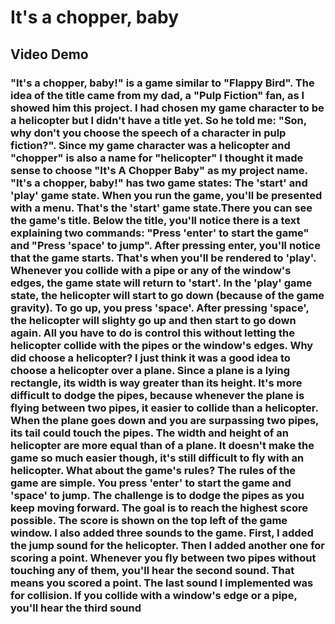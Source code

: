 # It's a chopper, baby

## Video Demo

### "It's a chopper, baby!" is a game similar to "Flappy Bird". The idea of the title came from my dad, a "Pulp Fiction" fan, as I showed him this project. I had chosen my game character to be a helicopter but I didn't have a title yet. So he told me: "Son, why don't you choose the speech of a character in pulp fiction?". Since my game character was a helicopter and "chopper" is also a name for "helicopter" I thought it made sense to choose "It's A Chopper Baby" as my project name. "It's a chopper, baby!" has two game states: The 'start' and 'play' game state. When you run the game, you'll be presented with a menu. That's the 'start' game state.There you can see the game's title. Below the title, you'll notice there is a text explaining two commands: "Press 'enter' to start the game" and "Press 'space' to jump". After pressing enter, you'll notice that the game starts. That's when you'll be rendered to 'play'. Whenever you collide with a pipe or any of the window's edges, the game state will return to 'start'. In the 'play' game state, the helicopter will start to go down (because of the game gravity). To go up, you press 'space'. After pressing 'space', the helicopter will slighty go up and then start to go down again. All you have to do is control this without letting the helicopter collide with the pipes or the window's edges. Why did choose a helicopter? I just think it was a good idea to choose a helicopter over a plane. Since a plane is a lying rectangle, its width is way greater than its height. It's more difficult to dodge the pipes, because whenever the plane is flying between two pipes, it easier to collide than a helicopter. When the plane goes down and you are surpassing two pipes, its tail could touch the pipes. The width and height of an helicopter are more equal than of a plane. It doesn't make the game so much easier though, it's still difficult to fly with an helicopter. What about the game's rules? The rules of the game are simple. You press 'enter' to start the game and 'space' to jump. The challenge is to dodge the pipes as you keep moving forward. The goal is to reach the highest score possible. The score is shown on the top left of the game window. I also added three sounds to the game. First, I added the jump sound for the helicopter. Then I added another one for scoring a point. Whenever you fly between two pipes without touching any of them, you'll hear the second sound. That means you scored a point. The last sound I implemented was for collision. If you collide with a window's edge or a pipe, you'll hear the third sound
